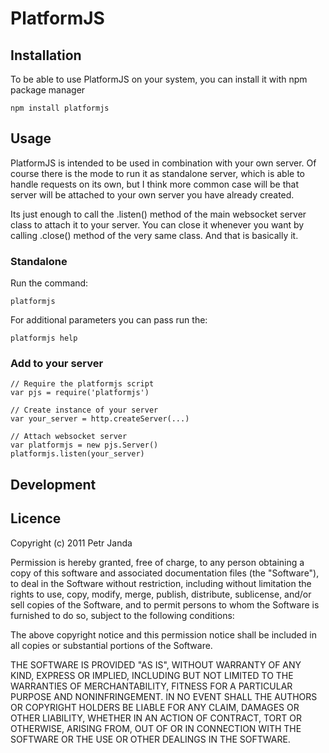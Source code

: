 # PlatformJS

## Installation

To be able to use PlatformJS on your system, you can install it with npm package manager

	npm install platformjs

## Usage

PlatformJS is intended to be used in combination with your own server. Of course there is the mode to run it as standalone
server, which is able to handle requests on its own, but I think more common case will be that server will be attached
to your own server you have already created.

Its just enough to call the .listen() method of the main websocket server class to attach it to your server. You can close
it whenever you want by calling .close() method of the very same class. And that is basically it.
	
### Standalone

Run the command:

	platformjs
	
For additional parameters you can pass run the:

	platformjs help
	
### Add to your server

	// Require the platformjs script
	var pjs = require('platformjs')
	
	// Create instance of your server
	var your_server = http.createServer(...)
	
	// Attach websocket server
	var platformjs = new pjs.Server()
	platformjs.listen(your_server)

## Development

## Licence

Copyright (c) 2011 Petr Janda

Permission is hereby granted, free of charge, to any person
obtaining a copy of this software and associated documentation
files (the "Software"), to deal in the Software without
restriction, including without limitation the rights to use,
copy, modify, merge, publish, distribute, sublicense, and/or sell
copies of the Software, and to permit persons to whom the
Software is furnished to do so, subject to the following
conditions:

The above copyright notice and this permission notice shall be
included in all copies or substantial portions of the Software.

THE SOFTWARE IS PROVIDED "AS IS", WITHOUT WARRANTY OF ANY KIND,
EXPRESS OR IMPLIED, INCLUDING BUT NOT LIMITED TO THE WARRANTIES
OF MERCHANTABILITY, FITNESS FOR A PARTICULAR PURPOSE AND
NONINFRINGEMENT. IN NO EVENT SHALL THE AUTHORS OR COPYRIGHT
HOLDERS BE LIABLE FOR ANY CLAIM, DAMAGES OR OTHER LIABILITY,
WHETHER IN AN ACTION OF CONTRACT, TORT OR OTHERWISE, ARISING
FROM, OUT OF OR IN CONNECTION WITH THE SOFTWARE OR THE USE OR
OTHER DEALINGS IN THE SOFTWARE.